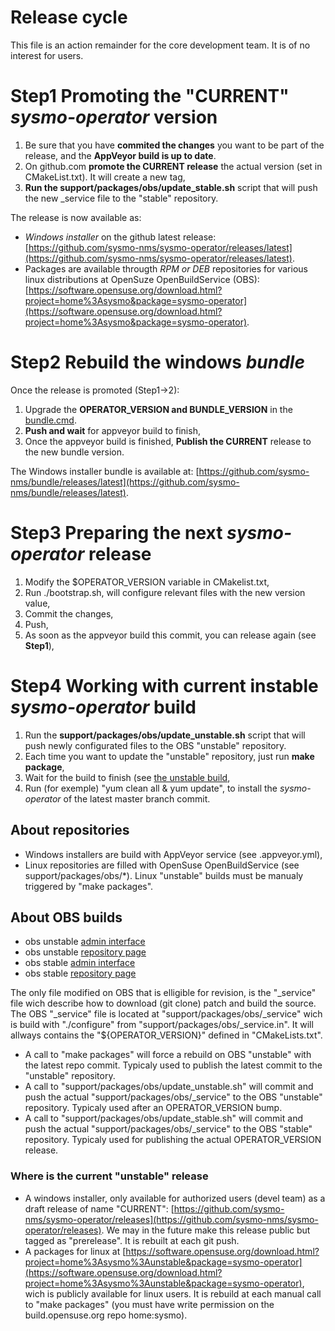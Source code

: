Release cycle
=============

This file is an action remainder for the core development team. It is of no interest for users.

# **Step1** Promoting the "CURRENT" *sysmo-operator* version

1. Be sure that you have **commited the changes** you want to be part of the release, and the **AppVeyor build is up to date**.
2. On github.com **promote the CURRENT release** the actual version (set in CMakeList.txt). It will create a new tag,
3. **Run the support/packages/obs/update_stable.sh** script that will push the new _service file to the "stable" repository. 

The release is now available as:
* *Windows installer* on the github latest release: [https://github.com/sysmo-nms/sysmo-operator/releases/latest](https://github.com/sysmo-nms/sysmo-operator/releases/latest).
* Packages are available througth *RPM or DEB* repositories for various linux distributions at OpenSuze OpenBuildService (OBS): [https://software.opensuse.org/download.html?project=home%3Asysmo&package=sysmo-operator](https://software.opensuse.org/download.html?project=home%3Asysmo&package=sysmo-operator).


# **Step2** Rebuild the windows *bundle*

Once the release is promoted (Step1->2):
1. Upgrade the **OPERATOR_VERSION and BUNDLE_VERSION** in the [bundle.cmd](https://github.com/sysmo-nms/bundle).
2. **Push and wait** for appveyor build to finish,
3. Once the appveyor build is finished, **Publish the CURRENT** release to the new bundle version.

The Windows installer bundle is available at: [https://github.com/sysmo-nms/bundle/releases/latest](https://github.com/sysmo-nms/bundle/releases/latest).


# **Step3** Preparing the next *sysmo-operator* release

1. Modify the $OPERATOR_VERSION variable in CMakelist.txt,
2. Run ./bootstrap.sh, will configure relevant files with the new version value,
3. Commit the changes,
4. Push,
5. As soon as the appveyor build this commit, you can release again (see **Step1**),


# **Step4** Working with current instable *sysmo-operator* build

1. Run the **support/packages/obs/update_unstable.sh** script that will push newly configurated files to the OBS "unstable" repository.
2. Each time you want to update the "unstable" repository, just run **make package**,
3. Wait for the build to finish (see [the unstable build](https://build.opensuse.org/project/show/home:sysmo:unstable),
4. Run (for exemple) "yum clean all & yum update", to install the *sysmo-operator* of the latest master branch commit.


## About repositories
- Windows installers are build with AppVeyor service (see .appveyor.yml),
- Linux repositories are filled with OpenSuse OpenBuildService (see support/packages/obs/*). Linux "unstable" builds must be manualy triggered by "make packages".


## About OBS builds
- obs unstable [admin interface](https://build.opensuse.org/project/show/home:sysmo:unstable)
- obs unstable [repository page](https://software.opensuse.org//download.html?project=home%3Asysmo%3Aunstable&package=sysmo-operator)
- obs stable [admin interface](https://build.opensuse.org/project/show/home:sysmo)
- obs stable [repository page](https://software.opensuse.org//download.html?project=home%3Asysmo&package=sysmo-operator)

The only file modified on OBS that is elligible for revision, is the "_service" file wich describe how to download (git clone) patch and build the source. The OBS "_service" file is located at "support/packages/obs/_service" wich is build with "./configure" from "support/packages/obs/_service.in". It will allways contains the "${OPERATOR_VERSION}" defined in "CMakeLists.txt".

* A call to "make packages" will force a rebuild on OBS "unstable" with the latest repo commit. Typicaly used to publish the latest commit to the "unstable" repository.
* A call to "support/packages/obs/update_unstable.sh" will commit and push the actual "support/packages/obs/_service" to the OBS "unstable" repository. Typicaly used after an OPERATOR_VERSION bump.
* A call to "support/packages/obs/update_stable.sh" will commit and push the actual "support/packages/obs/_service" to the OBS "stable" repository. Typicaly used for publishing the actual OPERATOR_VERSION release.


### Where is the current "unstable" release

* A windows installer, only available for authorized users (devel team) as a draft release of name "CURRENT": [https://github.com/sysmo-nms/sysmo-operator/releases](https://github.com/sysmo-nms/sysmo-operator/releases). We may in the future make this release public but tagged as "prerelease". It is rebuilt at each git push.
* A packages for linux at [https://software.opensuse.org/download.html?project=home%3Asysmo%3Aunstable&package=sysmo-operator](https://software.opensuse.org/download.html?project=home%3Asysmo%3Aunstable&package=sysmo-operator), wich is publicly available for linux users. It is rebuild at each manual call to "make packages" (you must have write permission on the build.opensuse.org repo home:sysmo).


